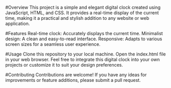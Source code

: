 #Overview
This project is a simple and elegant digital clock created using JavaScript, HTML, and CSS. It provides a real-time display of the current time, making it a practical and stylish addition to any website or web application.

#Features
Real-time clock: Accurately displays the current time.
Minimalist design: A clean and easy-to-read interface.
Responsive: Adapts to various screen sizes for a seamless user experience.

#Usage
Clone this repository to your local machine.
Open the index.html file in your web browser.
Feel free to integrate this digital clock into your own projects or customize it to suit your design preferences.

#Contributing
Contributions are welcome! If you have any ideas for improvements or feature additions, please submit a pull request.

